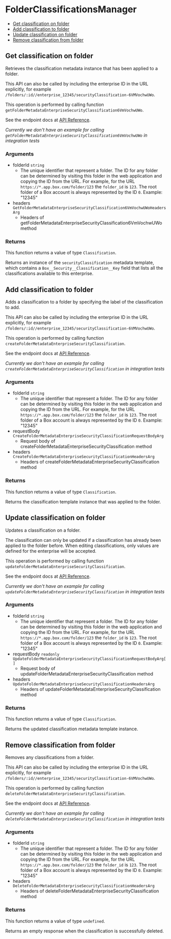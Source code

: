 # FolderClassificationsManager

- [Get classification on folder](#get-classification-on-folder)
- [Add classification to folder](#add-classification-to-folder)
- [Update classification on folder](#update-classification-on-folder)
- [Remove classification from folder](#remove-classification-from-folder)

## Get classification on folder

Retrieves the classification metadata instance that
has been applied to a folder.

This API can also be called by including the enterprise ID in the
URL explicitly, for example
`/folders/:id//enterprise_12345/securityClassification-6VMVochwUWo`.

This operation is performed by calling function `getFolderMetadataEnterpriseSecurityClassification6VmVochwUWo`.

See the endpoint docs at
[API Reference](https://developer.box.com/reference/get-folders-id-metadata-enterprise-security-classification-6-vm-vochw-u-wo/).

_Currently we don't have an example for calling `getFolderMetadataEnterpriseSecurityClassification6VmVochwUWo` in integration tests_

### Arguments

- folderId `string`
  - The unique identifier that represent a folder. The ID for any folder can be determined by visiting this folder in the web application and copying the ID from the URL. For example, for the URL `https://*.app.box.com/folder/123` the `folder_id` is `123`. The root folder of a Box account is always represented by the ID `0`. Example: "12345"
- headers `GetFolderMetadataEnterpriseSecurityClassification6VmVochwUWoHeadersArg`
  - Headers of getFolderMetadataEnterpriseSecurityClassification6VmVochwUWo method

### Returns

This function returns a value of type `Classification`.

Returns an instance of the `securityClassification` metadata
template, which contains a `Box__Security__Classification__Key`
field that lists all the classifications available to this
enterprise.

## Add classification to folder

Adds a classification to a folder by specifying the label of the
classification to add.

This API can also be called by including the enterprise ID in the
URL explicitly, for example
`/folders/:id//enterprise_12345/securityClassification-6VMVochwUWo`.

This operation is performed by calling function `createFolderMetadataEnterpriseSecurityClassification`.

See the endpoint docs at
[API Reference](https://developer.box.com/reference/post-folders-id-metadata-enterprise-security-classification-6-vm-vochw-u-wo/).

_Currently we don't have an example for calling `createFolderMetadataEnterpriseSecurityClassification` in integration tests_

### Arguments

- folderId `string`
  - The unique identifier that represent a folder. The ID for any folder can be determined by visiting this folder in the web application and copying the ID from the URL. For example, for the URL `https://*.app.box.com/folder/123` the `folder_id` is `123`. The root folder of a Box account is always represented by the ID `0`. Example: "12345"
- requestBody `CreateFolderMetadataEnterpriseSecurityClassificationRequestBodyArg`
  - Request body of createFolderMetadataEnterpriseSecurityClassification method
- headers `CreateFolderMetadataEnterpriseSecurityClassificationHeadersArg`
  - Headers of createFolderMetadataEnterpriseSecurityClassification method

### Returns

This function returns a value of type `Classification`.

Returns the classification template instance
that was applied to the folder.

## Update classification on folder

Updates a classification on a folder.

The classification can only be updated if a classification has already been
applied to the folder before. When editing classifications, only values are
defined for the enterprise will be accepted.

This operation is performed by calling function `updateFolderMetadataEnterpriseSecurityClassification`.

See the endpoint docs at
[API Reference](https://developer.box.com/reference/put-folders-id-metadata-enterprise-security-classification-6-vm-vochw-u-wo/).

_Currently we don't have an example for calling `updateFolderMetadataEnterpriseSecurityClassification` in integration tests_

### Arguments

- folderId `string`
  - The unique identifier that represent a folder. The ID for any folder can be determined by visiting this folder in the web application and copying the ID from the URL. For example, for the URL `https://*.app.box.com/folder/123` the `folder_id` is `123`. The root folder of a Box account is always represented by the ID `0`. Example: "12345"
- requestBody `readonly UpdateFolderMetadataEnterpriseSecurityClassificationRequestBodyArg[]`
  - Request body of updateFolderMetadataEnterpriseSecurityClassification method
- headers `UpdateFolderMetadataEnterpriseSecurityClassificationHeadersArg`
  - Headers of updateFolderMetadataEnterpriseSecurityClassification method

### Returns

This function returns a value of type `Classification`.

Returns the updated classification metadata template instance.

## Remove classification from folder

Removes any classifications from a folder.

This API can also be called by including the enterprise ID in the
URL explicitly, for example
`/folders/:id//enterprise_12345/securityClassification-6VMVochwUWo`.

This operation is performed by calling function `deleteFolderMetadataEnterpriseSecurityClassification`.

See the endpoint docs at
[API Reference](https://developer.box.com/reference/delete-folders-id-metadata-enterprise-security-classification-6-vm-vochw-u-wo/).

_Currently we don't have an example for calling `deleteFolderMetadataEnterpriseSecurityClassification` in integration tests_

### Arguments

- folderId `string`
  - The unique identifier that represent a folder. The ID for any folder can be determined by visiting this folder in the web application and copying the ID from the URL. For example, for the URL `https://*.app.box.com/folder/123` the `folder_id` is `123`. The root folder of a Box account is always represented by the ID `0`. Example: "12345"
- headers `DeleteFolderMetadataEnterpriseSecurityClassificationHeadersArg`
  - Headers of deleteFolderMetadataEnterpriseSecurityClassification method

### Returns

This function returns a value of type `undefined`.

Returns an empty response when the classification is
successfully deleted.
